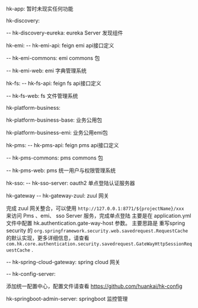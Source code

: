 hk-app:
暂时未现实任何功能

hk-discovery:

-- hk-discovery-eureka: eureka Server 发现组件
   
hk-emi:
-- hk-emi-api: feign emi api接口定义

-- hk-emi-commons: emi commons 包

-- hk-emi-web: emi 字典管理系统

hk-fs:
-- hk-fs-api: feign fs api接口定义

-- hk-fs-web: fs 文件管理系统

hk-platform-business:

hk-platform-business-base: 业务公用包

hk-platform-business-emi:  业务公用emi包

hk-pms:
-- hk-pms-api: feign pms api接口定义

-- hk-pms-commons: pms commons 包

-- hk-pms-web: pms 统一用户与权限管理系统

hk-sso:
-- hk-sso-server: oauth2 单点登陆认证服务器

hk-gateway
-- hk-gateway-zuul: zuul 网关

完成 zuul 网关整合，可以使用 `http://127.0.0.1:8771/${projectName}/xxx ` 来访问 Pms 、emi、 sso Server 服务，完成单点登陆
主要是在 application.yml文件中配置 hk.authentication.gate-way-host 参数。
主要思路是 重写spring security 的 `org.springframework.security.web.savedrequest.RequestCache` 的默认实现，更多详细信息，请查看 `com.hk.core.authentication.security.savedrequest.GateWayHttpSessionRequestCache` .


-- hk-spring-cloud-gateway: spring cloud 网关

-- hk-config-server:

添加统一配置中心，配置文件请查看  https://github.com/huankai/hk-config



hk-springboot-admin-server:
    springboot 监控管理
